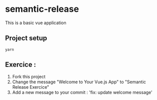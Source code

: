# semantic-release

This is a basic vue application

## Project setup

```
yarn 
```


## Exercice :

1. Fork this project
2. Change the message "Welcome to Your Vue.js App" to "Semantic Release Exercice"
3. Add a new message to your commit : 'fix: update welcome message'